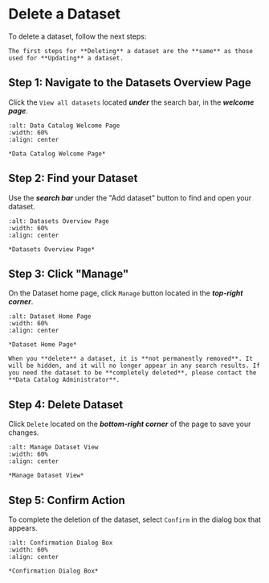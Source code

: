 # Delete a Dataset
To delete a dataset, follow the next steps:

 ```{tip} 
 The first steps for **Deleting** a dataset are the **same** as those used for **Updating** a dataset.
```

## Step 1: Navigate to the Datasets Overview Page
Click the `View all datasets` located ***under*** the search bar, in the ***welcome page***.


```{figure} ../../../_static/images/homepage_view_all_datasets.png
:alt: Data Catalog Welcome Page
:width: 60%
:align: center

*Data Catalog Welcome Page*

```


## Step 2: Find your Dataset 
Use the ***search bar*** under the "Add dataset" button to find and open your dataset.


```{figure} ../../../_static/images/search_datasets.png
:alt: Datasets Overview Page
:width: 60%
:align: center

*Datasets Overview Page*

```

## Step 3: Click "Manage" 
On the Dataset home page, click `Manage` button located in the ***top-right corner***.


```{figure} ../../../_static/images/manage_button_dataset.png
:alt: Dataset Home Page
:width: 60%
:align: center

*Dataset Home Page*

```


```{note}
When you **delete** a dataset, it is **not permanently removed**. It will be hidden, and it will no longer appear in any search results. If you need the dataset to be **completely deleted**, please contact the **Data Catalog Administrator**.
```

## Step 4: Delete Dataset
Click `Delete` located on the ***bottom-right corner*** of the page to save your changes.

```{figure} ../../../_static/images/delete_dataset_button.png
:alt: Manage Dataset View
:width: 60%
:align: center

*Manage Dataset View*

```

## Step 5: Confirm Action
To complete the deletion of the dataset, select `Confirm` in the dialog box that appears.

```{figure} ../../../_static/images/confirm_deletion.png
:alt: Confirmation Dialog Box
:width: 60%
:align: center

*Confirmation Dialog Box*

```